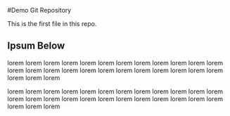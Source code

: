 #Demo Git Repository

This is the first file in this repo.

## Ipsum Below

lorem lorem lorem lorem lorem lorem lorem lorem lorem lorem lorem lorem
lorem lorem lorem
lorem lorem lorem
lorem lorem lorem
lorem lorem lorem
lorem lorem lorem 

lorem lorem lorem lorem lorem lorem lorem lorem lorem lorem lorem lorem
lorem lorem lorem
lorem lorem lorem
lorem lorem lorem
lorem lorem lorem
lorem lorem lorem 